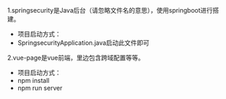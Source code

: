 1.springsecurity是Java后台（请忽略文件名的意思），使用springboot进行搭建。

- 项目启动方式：
- SpringsecurityApplication.java启动此文件即可

2.vue-page是vue前端，里边包含跨域配置等等。

- 项目启动方式：
- npm install
- npm run server


